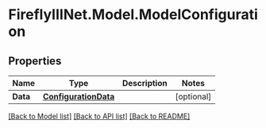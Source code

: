 # FireflyIIINet.Model.ModelConfiguration

## Properties

Name | Type | Description | Notes
------------ | ------------- | ------------- | -------------
**Data** | [**ConfigurationData**](ConfigurationData.md) |  | [optional] 

[[Back to Model list]](../README.md#documentation-for-models) [[Back to API list]](../README.md#documentation-for-api-endpoints) [[Back to README]](../README.md)

